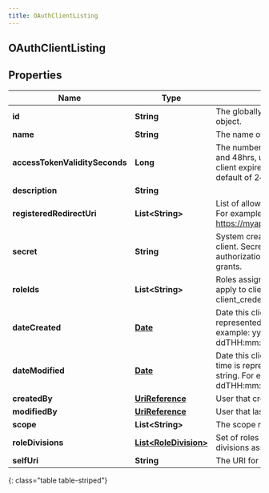 ```yaml
---
title: OAuthClientListing
---
```

## OAuthClientListing


## Properties

| Name | Type | Description | Notes |
| ------------ | ------------- | ------------- | ------------- |
| **id** | **String** | The globally unique identifier for the object. |  [optional] |
| **name** | **String** | The name of the OAuth client. |  |
| **accessTokenValiditySeconds** | **Long** | The number of seconds, between 5mins and 48hrs, until tokens created with this client expire. If this field is omitted, a default of 24 hours will be applied. |  [optional] |
| **description** | **String** |  |  [optional] |
| **registeredRedirectUri** | **List&lt;String&gt;** | List of allowed callbacks for this client. For example: https://myap.example.com/auth/callback |  [optional] |
| **secret** | **String** | System created secret assigned to this client. Secrets are required for code authorization and client credential grants. |  [optional] |
| **roleIds** | **List&lt;String&gt;** | Roles assigned to this client. Roles only apply to clients using the client_credential grant |  [optional] |
| **dateCreated** | [**Date**](Date.html) | Date this client was created. Date time is represented as an ISO-8601 string. For example: yyyy-MM-ddTHH:mm:ss.SSSZ |  [optional] |
| **dateModified** | [**Date**](Date.html) | Date this client was last modified. Date time is represented as an ISO-8601 string. For example: yyyy-MM-ddTHH:mm:ss.SSSZ |  [optional] |
| **createdBy** | [**UriReference**](UriReference.html) | User that created this client |  [optional] |
| **modifiedBy** | [**UriReference**](UriReference.html) | User that last modified this client |  [optional] |
| **scope** | **List&lt;String&gt;** | The scope requested by this client |  |
| **roleDivisions** | [**List&lt;RoleDivision&gt;**](RoleDivision.html) | Set of roles and their corresponding divisions associated with this client |  [optional] |
| **selfUri** | **String** | The URI for this object |  [optional] |
{: class="table table-striped"}




